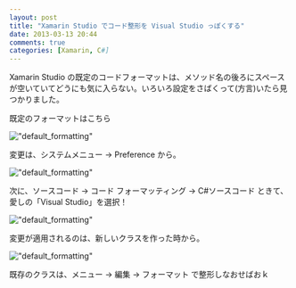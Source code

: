 ```yaml
---
layout: post
title: "Xamarin Studio でコード整形を Visual Studio っぽくする"
date: 2013-03-13 20:44
comments: true
categories: [Xamarin, C#]
---
```

Xamarin Studio の既定のコードフォーマットは、メソッド名の後ろにスペースが空いていてどうにも気に入らない。いろいろ設定をさばくって(方言)いたら見つかりました。

<!--more-->

既定のフォーマットはこちら

!["default_formatting"](https://dl.dropbox.com/u/264530/qiita/xamarin_studio_formatting_default.png)

変更は、システムメニュー → Preference から。

!["default_formatting"](https://dl.dropbox.com/u/264530/qiita/xamarin_studio_formatting_preference.png)

次に、ソースコード → コード フォーマッティング → C#ソースコード ときて、愛しの「Visual Studio」を選択！

!["default_formatting"](https://dl.dropbox.com/u/264530/qiita/xamarin_studio_formatting_codeformatting.png)

変更が適用されるのは、新しいクラスを作った時から。

!["default_formatting"](https://dl.dropbox.com/u/264530/qiita/xamarin_studio_formatting_vs.png)

既存のクラスは、メニュー → 編集 → フォーマット で整形しなおせばおｋ
